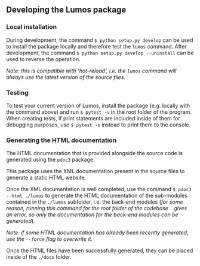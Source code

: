 ## Developing the Lumos package

### Local installation

During development, the command ```$ python setup.py develop``` can be used to install the package locally and therefore test the `lumos` command. After development, the command ```$ python setup.py develop --uninstall``` can be used to reverse the operation.

*Note: this is compatible with 'hot-reload', i.e. the `lumos` command will always use the latest version of the source files.*

### Testing

To test your current version of Lumos, install the package (e.g. locally with the command above) and run ```$ pytest -v``` in the root folder of the program.
When creating tests, if print statements are included inside of them for debugging purposes, use ```$ pytest -s``` instead to print them to the console.

### Generating the HTML documentation

The HTML documentation that is provided alongside the source code is generated using the `pdoc3` package.

This package uses the XML documentation present in the source files to generate a static HTML website.

Once the XML documentation is well completed, use the command `$ pdoc3 --html ./lumos` to generate the HTML documentation of the sub-modules contained in the `./lumos` subfolder, i.e. the back-end modules (*for some reason, running this command for the root folder of the codebase `.` gives an error, so only the documentation for the back-end modules can be generated*).

*Note: if some HTML documentation has already been recently generated, use the `--force` flag to overwrite it.*

Once the HTML files have been successfully generated, they can be placed inside of the `./docs` folder.